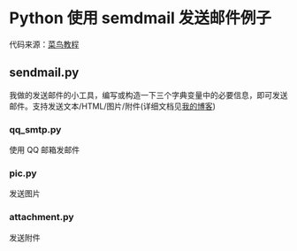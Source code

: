 # Python 使用 semdmail 发送邮件例子
代码来源：[菜鸟教程](http://www.runoob.com/python/python-email.html)

## sendmail.py
我做的发送邮件的小工具，编写或构造一下三个字典变量中的必要信息，即可发送邮件。支持发送文本/HTML/图片/附件(详细文档见[我的博客](http://the0demiurge.blogspot.com/2017/11/python.html))

### qq_smtp.py
使用 QQ 邮箱发邮件

### pic.py
发送图片

### attachment.py
发送附件
